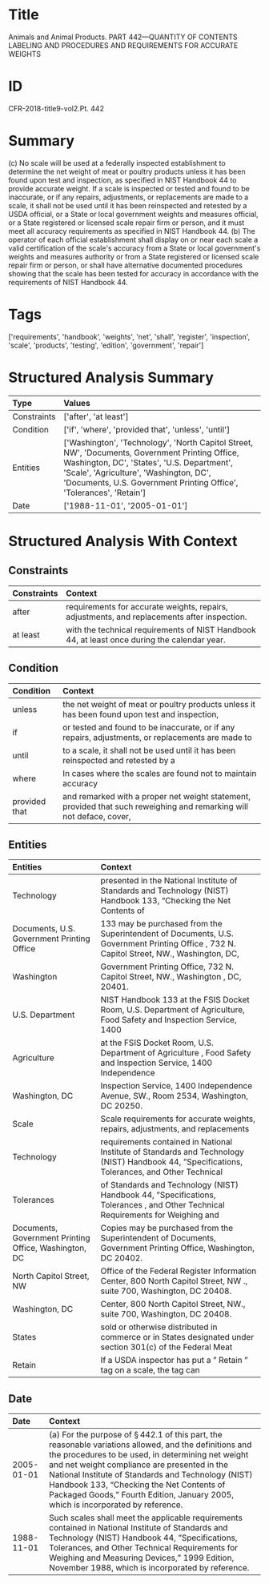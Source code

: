 # Title

 Animals and Animal Products. PART 442—QUANTITY OF CONTENTS LABELING AND PROCEDURES AND REQUIREMENTS FOR ACCURATE WEIGHTS


# ID

 CFR-2018-title9-vol2.Pt. 442


# Summary

(c) No scale will be used at a federally inspected establishment to determine the net weight of meat or poultry products unless it has been found upon test and inspection, as specified in NIST Handbook 44 to provide accurate weight.
If a scale is inspected or tested and found to be inaccurate, or if any repairs, adjustments, or replacements are made to a scale, it shall not be used until it has been reinspected and retested by a USDA official, or a State or local government weights and measures official, or a State registered or licensed scale repair firm or person, and it must meet all accuracy requirements as specified in NIST Handbook 44.
(b) The operator of each official establishment shall display on or near each scale a valid certification of the scale's accuracy from a State or local government's weights and measures authority or from a State registered or licensed scale repair firm or person, or shall have alternative documented procedures showing that the scale has been tested for accuracy in accordance with the requirements of NIST Handbook 44.


# Tags

['requirements', 'handbook', 'weights', 'net', 'shall', 'register', 'inspection', 'scale', 'products', 'testing', 'edition', 'government', 'repair']


# Structured Analysis Summary

| Type        | Values                                                                                                                                                                                                                                                         |
|:------------|:---------------------------------------------------------------------------------------------------------------------------------------------------------------------------------------------------------------------------------------------------------------|
| Constraints | ['after', 'at least']                                                                                                                                                                                                                                          |
| Condition   | ['if', 'where', 'provided that', 'unless', 'until']                                                                                                                                                                                                            |
| Entities    | ['Washington', 'Technology', 'North Capitol Street, NW', 'Documents, Government Printing Office, Washington, DC', 'States', 'U.S. Department', 'Scale', 'Agriculture', 'Washington, DC', 'Documents, U.S. Government Printing Office', 'Tolerances', 'Retain'] |
| Date        | ['1988-11-01', '2005-01-01']                                                                                                                                                                                                                                   |


# Structured Analysis With Context

 


## Constraints

| Constraints   | Context                                                                                       |
|:--------------|:----------------------------------------------------------------------------------------------|
| after         | requirements for accurate weights, repairs, adjustments, and replacements after  inspection.  |
| at least      | with the technical requirements of NIST Handbook 44, at least  once during the calendar year. |


## Condition

| Condition     | Context                                                                                                              |
|:--------------|:---------------------------------------------------------------------------------------------------------------------|
| unless        | the net weight of meat or poultry products unless it has been found upon test and inspection,                        |
| if            | or tested and found to be inaccurate, or if any repairs, adjustments, or replacements are made to                    |
| until         | to a scale, it shall not be used until it has been reinspected and retested by a                                     |
| where         | In cases  where the scales are found not to maintain accuracy                                                        |
| provided that | and remarked with a proper net weight statement, provided that such reweighing and remarking will not deface, cover, |


## Entities

| Entities                                              | Context                                                                                                                                             |
|:------------------------------------------------------|:----------------------------------------------------------------------------------------------------------------------------------------------------|
| Technology                                            | presented in the National Institute of Standards and Technology (NIST) Handbook 133, &#8220;Checking the Net Contents of                            |
| Documents, U.S. Government Printing Office            | 133 may be purchased from the Superintendent of Documents, U.S. Government Printing Office , 732 N. Capitol Street, NW., Washington, DC,            |
| Washington                                            | Government Printing Office, 732 N. Capitol Street, NW., Washington , DC, 20401.                                                                     |
| U.S. Department                                       | NIST Handbook 133 at the FSIS Docket Room, U.S. Department of Agriculture, Food Safety and Inspection Service, 1400                                 |
| Agriculture                                           | at the FSIS Docket Room, U.S. Department of Agriculture , Food Safety and Inspection Service, 1400 Independence                                     |
| Washington, DC                                        | Inspection Service, 1400 Independence Avenue, SW., Room 2534, Washington, DC  20250.                                                                |
| Scale                                                 | Scale requirements for accurate weights, repairs, adjustments, and replacements                                                                     |
| Technology                                            | requirements contained in National Institute of Standards and Technology (NIST) Handbook 44, &#8221;Specifications, Tolerances, and Other Technical |
| Tolerances                                            | of Standards and Technology (NIST) Handbook 44, &#8221;Specifications, Tolerances , and Other Technical Requirements for Weighing and               |
| Documents, Government Printing Office, Washington, DC | Copies may be purchased from the Superintendent of  Documents, Government Printing Office, Washington, DC  20402.                                   |
| North Capitol Street, NW                              | Office of the Federal Register Information Center, 800 North Capitol Street, NW ., suite 700, Washington, DC 20408.                                 |
| Washington, DC                                        | Center, 800 North Capitol Street, NW., suite 700, Washington, DC  20408.                                                                            |
| States                                                | sold or otherwise distributed in commerce or in States designated under section 301(c) of the Federal Meat                                          |
| Retain                                                | If a USDA inspector has put a &#8221; Retain &#8221; tag on a scale, the tag can                                                                    |


## Date

| Date       | Context                                                                                                                                                                                                                                                                                                                                                                                                                 |
|:-----------|:------------------------------------------------------------------------------------------------------------------------------------------------------------------------------------------------------------------------------------------------------------------------------------------------------------------------------------------------------------------------------------------------------------------------|
| 2005-01-01 | (a) For the purpose of &#167;&#8201;442.1 of this part, the reasonable variations allowed, and the definitions and the procedures to be used, in determining net weight and net weight compliance are presented in the National Institute of Standards and Technology (NIST) Handbook 133, &#8220;Checking the Net Contents of Packaged Goods,&#8221; Fourth Edition, January 2005, which is incorporated by reference. |
| 1988-11-01 | Such scales shall meet the applicable requirements contained in National Institute of Standards and Technology (NIST) Handbook 44, &#8221;Specifications, Tolerances, and Other Technical Requirements for Weighing and Measuring Devices,&#8221; 1999 Edition, November 1988, which is incorporated by reference.                                                                                                      |



